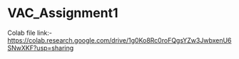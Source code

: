 # VAC_Assignment1
Colab file link:- https://colab.research.google.com/drive/1g0Ko8Rc0roFQgsYZw3JwbxenU6SNwXKF?usp=sharing
